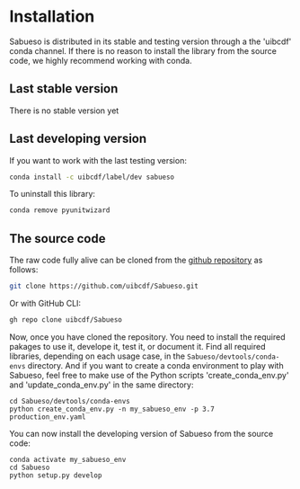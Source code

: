 # Installation

Sabueso is distributed in its stable and testing version through a the 'uibcdf' conda channel.
If there is no reason to install the library from the source code, we highly recommend working with
conda.

## Last stable version

There is no stable version yet

## Last developing version

If you want to work with the last testing version:

```bash
conda install -c uibcdf/label/dev sabueso
```

To uninstall this library:

```bash
conda remove pyunitwizard
```

## The source code

The raw code fully alive can be cloned from the [github repository](https://github.com/uibcdf/Sabueso) as follows:

```bash
git clone https://github.com/uibcdf/Sabueso.git
```

Or with GitHub CLI:

```bash
gh repo clone uibcdf/Sabueso
```

Now, once you have cloned the repository. You need to install the required pakages to use it,
develope it, test it, or document it. Find all required libraries, depending on each usage case, in
the `Sabueso/devtools/conda-envs` directory. And if you want to create a conda environment to play
with Sabueso, feel free to make use of the Python scripts 'create\_conda\_env.py' and
'update\_conda\_env.py' in the same directory:

```
cd Sabueso/devtools/conda-envs
python create_conda_env.py -n my_sabueso_env -p 3.7 production_env.yaml
```

You can now install the developing version of Sabueso from the source code:

```
conda activate my_sabueso_env
cd Sabueso
python setup.py develop
```

